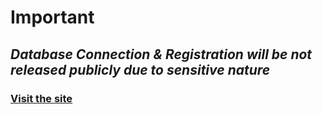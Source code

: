 # Important
##  **_Database Connection & Registration will be not released publicly due to sensitive nature_**
### [Visit the site](http://www.tas2013batch.esy.es)
